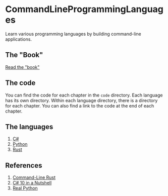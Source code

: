 # CommandLineProgrammingLanguages
Learn various programming languages by building command-line applications.

## The "Book"

[Read the "book"](https://adityagudimella.github.io/CommandLineProgrammingLanguages/)

## The code

You can find the code for each chapter in the `code` directory. Each language has its
own directory. Within each language directory, there is a directory for each chapter.
You can also find a link to the code at the end of each chapter.

## The languages

1. [C#](https://dotnet.microsoft.com/languages/csharp)
2. [Python](https://www.python.org/)
3. [Rust](https://www.rust-lang.org/)

## References
1. [Command-Line Rust](https://learning.oreilly.com/library/view/command-line-rust/9781098109424/)
2. [C# 10 in a Nutshell](https://www.oreilly.com/library/view/c-10-in/9781098121945/)
3. [Real Python](https://realpython.com)
